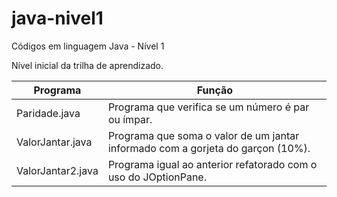 # java-nivel1
Códigos em linguagem Java - Nível 1

Nível inicial da trilha de aprendizado.

|Programa | Função|
|---------|-------|
|Paridade.java | Programa que verifica se um número é par ou ímpar.|
|ValorJantar.java | Programa que soma o valor de um jantar informado com a gorjeta do garçon (10%).|
|ValorJantar2.java | Programa igual ao anterior refatorado com o uso do JOptionPane.|